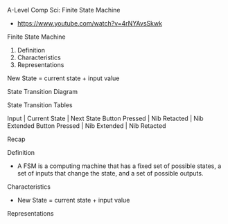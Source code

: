 A-Level Comp Sci: Finite State Machine
- https://www.youtube.com/watch?v=4rNYAvsSkwk

Finite State Machine
1. Definition
2. Characteristics
3. Representations

New State = current state + input value

State Transition Diagram

State Transition Tables


Input           | Current State | Next State
Button Pressed  | Nib Retacted  | Nib Extended
Button Pressed  | Nib Extended  | Nib Retacted

Recap

Definition
- A FSM is a computing machine that has a fixed set of possible states, a set of inputs that change the state, and a set of possible outputs.

Characteristics
- New State = current state + input value

Representations

